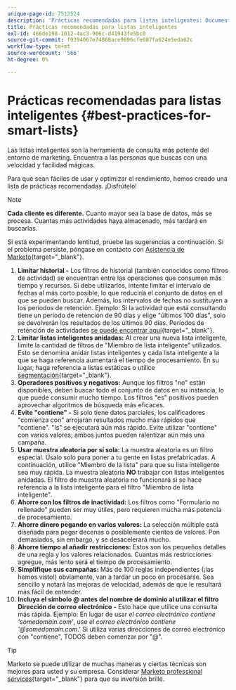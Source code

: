```yaml
---
unique-page-id: 7512524
description: 'Prácticas recomendadas para listas inteligentes: Documentos de Marketo, documentación del producto'
title: Prácticas recomendadas para listas inteligentes
exl-id: 466de198-1012-4ac3-906c-d41943fe5bc0
source-git-commit: f9394067e74868ace9896cfe087fa624e5eda62c
workflow-type: tm+mt
source-wordcount: '566'
ht-degree: 0%

---
```


# Prácticas recomendadas para listas inteligentes {#best-practices-for-smart-lists}

Las listas inteligentes son la herramienta de consulta más potente del entorno de marketing. Encuentra a las personas que buscas con una velocidad y facilidad mágicas.

Para que sean fáciles de usar y optimizar el rendimiento, hemos creado una lista de prácticas recomendadas. ¡Disfrútelo!

>[!NOTE]
>
>**Cada cliente es diferente.** Cuanto mayor sea la base de datos, más se procesa. Cuantas más actividades haya almacenado, más tardará en buscarlas.
>
>Si está experimentando lentitud, pruebe las sugerencias a continuación. Si el problema persiste, póngase en contacto con [Asistencia de Marketo](https://nation.marketo.com/t5/Support/ct-p/Support){target="_blank"}.

1. **Limitar historial -** Los filtros de historial (también conocidos como filtros de actividad) se encuentran entre las operaciones que consumen más tiempo y recursos. Si debe utilizarlos, intente limitar el intervalo de fechas al más corto posible, lo que reduciría el conjunto de datos en el que se pueden buscar. Además, los intervalos de fechas no sustituyen a los períodos de retención. Ejemplo: Si la actividad que está consultando tiene un período de retención de 90 días y elige &quot;últimos 100 días&quot;, solo se devolverán los resultados de los últimos 90 días. Períodos de retención de actividades [se puede encontrar aquí](https://nation.marketo.com/t5/knowledgebase/marketo-activities-data-retention-policy/ta-p/251480){target="_blank"}.
1. **Limitar listas inteligentes anidadas:** Al crear una nueva lista inteligente, limite la cantidad de filtros de &quot;Miembro de lista inteligente&quot; utilizados. Esto se denomina anidar listas inteligentes y cada lista inteligente a la que se haga referencia aumentará el tiempo de procesamiento. En su lugar, haga referencia a listas estáticas o utilice [segmentación](/help/marketo/product-docs/personalization/segmentation-and-snippets/segmentation/create-a-segmentation.md){target="_blank"}.
1. **Operadores positivos y negativos:** Aunque los filtros &quot;no&quot; están disponibles, deben buscar todo el conjunto de datos en su instancia, lo que puede consumir mucho tiempo. Los filtros &quot;es&quot; positivos pueden aprovechar algoritmos de búsqueda más eficaces.
1. **Evite &quot;contiene&quot; -** Si solo tiene datos parciales, los calificadores &quot;comienza con&quot; arrojarán resultados mucho más rápidos que &quot;contiene&quot;. &quot;Is&quot; se ejecutará aún más rápido. Evite utilizar &quot;contiene&quot; con varios valores; ambos juntos pueden ralentizar aún más una campaña.
1. **Usar muestra aleatoria por sí sola:** La muestra aleatoria es un filtro especial. Úsalo solo para poner a tu gente en listas prefabricadas. A continuación, utilice &quot;Miembro de la lista&quot; para que su lista inteligente sea muy rápida. La muestra aleatoria **NO** trabajar con listas inteligentes anidadas. El filtro de muestra aleatoria no funcionará si se hace referencia a la lista inteligente para el filtro &quot;Miembro de lista inteligente&quot;.
1. **Ahorre con los filtros de inactividad:** Los filtros como &quot;Formulario no rellenado&quot; pueden ser muy útiles, pero requieren mucha más potencia de procesamiento.
1. **Ahorre dinero pegando en varios valores:** La selección múltiple está diseñada para pegar decenas o posiblemente cientos de valores. Pon demasiados, sin embargo, y se desacelerará mucho.
1. **Ahorre tiempo al añadir restricciones:** Estos son los pequeños detalles de una regla y los valores relacionados. Cuantas más restricciones agregue, más lento será el tiempo de procesamiento.
1. **Simplifique sus campañas:** Más de 100 reglas independientes (¡las hemos visto!) obviamente, van a tardar un poco en procesarse. Sea sencillo y notará las mejoras de velocidad, además de que le resultará más fácil de entender.
1. **Incluya el símbolo @ antes del nombre de dominio al utilizar el filtro Dirección de correo electrónico** **-** Esto hace que utilice una consulta más rápida. Ejemplo: En lugar de usar _el correo electrónico contiene &#39;somedomain.com&#39;_, use _el correo electrónico contiene &#39;@somedomain.com_.&#39; Si utiliza varias direcciones de correo electrónico con &quot;contiene&quot;, TODOS deben comenzar por &quot;@&quot;.

>[!TIP]
>
>Marketo se puede utilizar de muchas maneras y ciertas técnicas son mejores para usted y su empresa. Considerar [Marketo professional services](https://pages2.marketo.com/72-hour-survival-guide.html){target="_blank"} para que su inversión brille.
